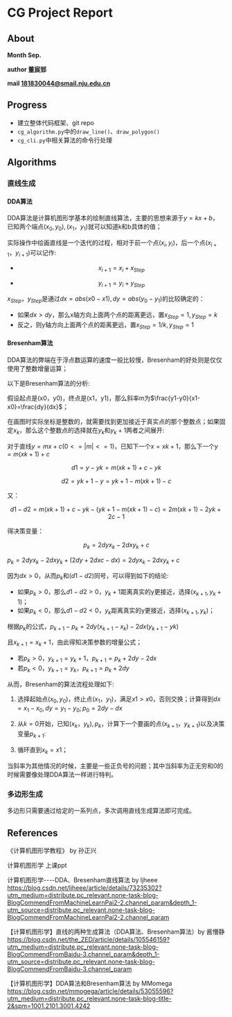 # CG Project Report

## About

**Month	Sep.**

**author	董宸郅**

**mail	181830044@smail.nju.edu.cn**

## Progress
- 建立整体代码框架、git repo
- `cg_algorithm.py`中的`draw_line()`、`draw_polygon()`
- `cg_cli.py`中相关算法的命令行处理

## Algorithms

### 直线生成

#### DDA算法

DDA算法是计算机图形学基本的绘制直线算法，主要的思想来源于$y=kx+b$， 已知两个端点$(x_0,y_0),(x_1，y_1)$就可以知道k和b具体的值；

实际操作中绘画直线是一个迭代的过程，相对于前一个点$(x_i,y_i)$，后一个点$(x_{i+1}，y_{i+1})$可以记作:

- $$x_{i+1}=x_i+x_{Step}$$

- $$y_{i+1}=y_i+y_{Step}$$

$x_{Step}$，$y_{Step}$是通过$dx=abs(x0-x1),dy=abs(y_0-y_1)$的比较确定的：

- 如果$dx>dy$，那么x轴方向上面两个点的距离更远，置$x_{Step}=1,y_{Step}=k$
- 反之，则y轴方向上面两个点的距离更远，置$x_{Step}=1/k, y_{Step}=1$

#### Bresenham算法

DDA算法的弊端在于浮点数运算的速度一般比较慢，Bresenham的好处则是仅仅使用了整数增量运算；

以下是Bresenham算法的分析:

假设起点是(x0，y0)，终点是(x1，y1)，那么斜率m为$\frac{y1-y0}{x1-x0}=\frac{dy}{dx}$；

在画图时实际坐标是整数的，就需要找到更加接近于真实点的那个整数点；如果固定$x_k$，那么这个整数点的选择就在$y_k$和$y_k+1$两者之间展开:

对于直线$y=mx+c (0<=|m|<=1)$，已知下一个$x=xk+1$，那么下一个$y=m(xk+1)+c$

$$d1=y-yk=m(xk+1)+c-yk$$

$$d2=yk+1-y=yk+1-m(xk+1)-c$$

又：

$$d1-d2=m(xk+1)+c-yk-(yk+1-m(xk+1)-c)=2m(xk+1)-2yk+2c-1$$

得决策变量：

$$p_k=2dyx_k-2dxy_k+c$$

$p_k=2dyx_k-2dxy_k+(2dy+2dxc-dx)=2dyx_k-2dxy_k+c$

因为$dx>0$，从而$p_k$和$(d1-d2)$同号，可以得到如下的结论:

- 如果$p_k>0$，那么$d1-d2>0$，$y_k+1$距离真实的y更接近，选择$(x_{k+1},y_k+1)$；
- 如果$p_k<0$，那么$d1-d2<0$，$y_k$距离真实的y更接近，选择$(x_{k+1},y_k)$；

根据$p_k$的公式，$p_{k+1}-p_k=2dy(x_{k+1}-x_k)-2dx(y_{k+1}-yk)$

且$x_{k+1}=x_k+1$，由此得知决策参数的增量公式；

- 若$p_k>0$，$y_{k+1}=y_k+1$，$p_{k+1}=p_k+2dy-2dx$
- 若$p_k< 0$，$y_{k+1}=y_k$，$p_{k+1}=p_k+2dy$

从而，Bresenham的算法流程处理如下:


1. 选择起始点$(x_0,y_0)$，终止点$(x_1，y_1)$，满足$x1>x0$，否则交换；计算得到$dx=x_1-x_0,dy=y_1-y_0; p_0=2dy-dx$

2. 从$k=0$开始，已知$(x_k，y_k), p_k$，计算下一个要画的点$(x_{k+1}，y_{k+1})$以及决策变量$p_{k+1}$:

3. 循环直到$x_k=x1$；

当斜率为其他情况的时候，主要是一些正负号的问题；其中当斜率为正无穷和0的时候需要像处理DDA算法一样进行特判。

### 多边形生成

多边形只需要通过给定的一系列点，多次调用直线生成算法即可完成。

## References

《计算机图形学教程》 by 孙正兴

计算机图形学 上课ppt

计算机图形学----DDA、Bresenham直线算法  by ljheee
https://blog.csdn.net/ljheee/article/details/73235302?utm_medium=distribute.pc_relevant.none-task-blog-BlogCommendFromMachineLearnPai2-2.channel_param&depth_1-utm_source=distribute.pc_relevant.none-task-blog-BlogCommendFromMachineLearnPai2-2.channel_param

【计算机图形学】直线的两种生成算法（DDA算法、Bresenham算法）by 酱懵静
https://blog.csdn.net/the_ZED/article/details/105546159?utm_medium=distribute.pc_relevant.none-task-blog-BlogCommendFromBaidu-3.channel_param&depth_1-utm_source=distribute.pc_relevant.none-task-blog-BlogCommendFromBaidu-3.channel_param

【计算机图形学】DDA算法和Bresenham算法 by MMomega
https://blog.csdn.net/mmogega/article/details/53055596?utm_medium=distribute.pc_relevant.none-task-blog-title-2&spm=1001.2101.3001.4242